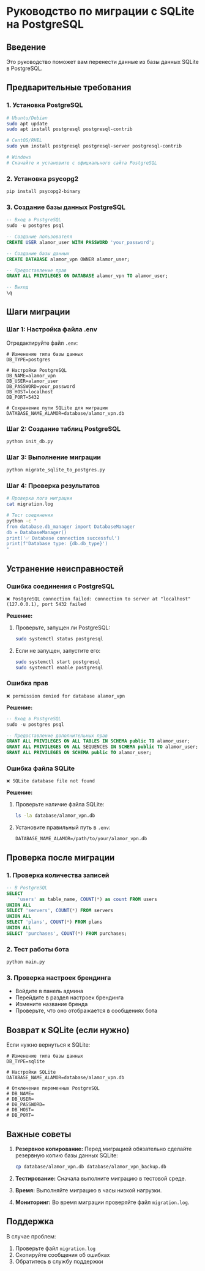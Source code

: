 # Руководство по миграции с SQLite на PostgreSQL

## Введение
Это руководство поможет вам перенести данные из базы данных SQLite в PostgreSQL.

## Предварительные требования

### 1. Установка PostgreSQL
```bash
# Ubuntu/Debian
sudo apt update
sudo apt install postgresql postgresql-contrib

# CentOS/RHEL
sudo yum install postgresql postgresql-server postgresql-contrib

# Windows
# Скачайте и установите с официального сайта PostgreSQL
```

### 2. Установка psycopg2
```bash
pip install psycopg2-binary
```

### 3. Создание базы данных PostgreSQL
```sql
-- Вход в PostgreSQL
sudo -u postgres psql

-- Создание пользователя
CREATE USER alamor_user WITH PASSWORD 'your_password';

-- Создание базы данных
CREATE DATABASE alamor_vpn OWNER alamor_user;

-- Предоставление прав
GRANT ALL PRIVILEGES ON DATABASE alamor_vpn TO alamor_user;

-- Выход
\q
```

## Шаги миграции

### Шаг 1: Настройка файла .env
Отредактируйте файл `.env`:

```env
# Изменение типа базы данных
DB_TYPE=postgres

# Настройки PostgreSQL
DB_NAME=alamor_vpn
DB_USER=alamor_user
DB_PASSWORD=your_password
DB_HOST=localhost
DB_PORT=5432

# Сохранение пути SQLite для миграции
DATABASE_NAME_ALAMOR=database/alamor_vpn.db
```

### Шаг 2: Создание таблиц PostgreSQL
```bash
python init_db.py
```

### Шаг 3: Выполнение миграции
```bash
python migrate_sqlite_to_postgres.py
```

### Шаг 4: Проверка результатов
```bash
# Проверка лога миграции
cat migration.log

# Тест соединения
python -c "
from database.db_manager import DatabaseManager
db = DatabaseManager()
print('✅ Database connection successful')
print(f'Database type: {db.db_type}')
"
```

## Устранение неисправностей

### Ошибка соединения с PostgreSQL
```
❌ PostgreSQL connection failed: connection to server at "localhost" (127.0.0.1), port 5432 failed
```

**Решение:**
1. Проверьте, запущен ли PostgreSQL:
   ```bash
   sudo systemctl status postgresql
   ```

2. Если не запущен, запустите его:
   ```bash
   sudo systemctl start postgresql
   sudo systemctl enable postgresql
   ```

### Ошибка прав
```
❌ permission denied for database alamor_vpn
```

**Решение:**
```sql
-- Вход в PostgreSQL
sudo -u postgres psql

-- Предоставление дополнительных прав
GRANT ALL PRIVILEGES ON ALL TABLES IN SCHEMA public TO alamor_user;
GRANT ALL PRIVILEGES ON ALL SEQUENCES IN SCHEMA public TO alamor_user;
GRANT ALL PRIVILEGES ON SCHEMA public TO alamor_user;
```

### Ошибка файла SQLite
```
❌ SQLite database file not found
```

**Решение:**
1. Проверьте наличие файла SQLite:
   ```bash
   ls -la database/alamor_vpn.db
   ```

2. Установите правильный путь в `.env`:
   ```env
   DATABASE_NAME_ALAMOR=/path/to/your/alamor_vpn.db
   ```

## Проверка после миграции

### 1. Проверка количества записей
```sql
-- В PostgreSQL
SELECT 
    'users' as table_name, COUNT(*) as count FROM users
UNION ALL
SELECT 'servers', COUNT(*) FROM servers
UNION ALL
SELECT 'plans', COUNT(*) FROM plans
UNION ALL
SELECT 'purchases', COUNT(*) FROM purchases;
```

### 2. Тест работы бота
```bash
python main.py
```

### 3. Проверка настроек брендинга
- Войдите в панель админа
- Перейдите в раздел настроек брендинга
- Измените название бренда
- Проверьте, что оно отображается в сообщениях бота

## Возврат к SQLite (если нужно)

Если нужно вернуться к SQLite:

```env
# Изменение типа базы данных
DB_TYPE=sqlite

# Настройки SQLite
DATABASE_NAME_ALAMOR=database/alamor_vpn.db

# Отключение переменных PostgreSQL
# DB_NAME=
# DB_USER=
# DB_PASSWORD=
# DB_HOST=
# DB_PORT=
```

## Важные советы

1. **Резервное копирование:** Перед миграцией обязательно сделайте резервную копию базы данных SQLite:
   ```bash
   cp database/alamor_vpn.db database/alamor_vpn_backup.db
   ```

2. **Тестирование:** Сначала выполните миграцию в тестовой среде.

3. **Время:** Выполняйте миграцию в часы низкой нагрузки.

4. **Мониторинг:** Во время миграции проверяйте файл `migration.log`.

## Поддержка

В случае проблем:
1. Проверьте файл `migration.log`
2. Скопируйте сообщения об ошибках
3. Обратитесь в службу поддержки